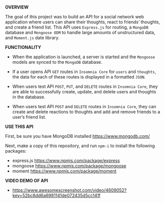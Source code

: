 **OVERVIEW**

The goal of this project was to build an API for a social network web application where users can share their thoughts, react to friends’ thoughts, and create a friend list. This API uses `Express.js` for routing, a `MongoDB` database and `Mongoose ODM` to handle large amounts of unstructured data, and `Moment.js` date library.

**FUNCTIONALITY**

* When the application is launched, a server is started and the `Mongoose` models are synced to the `MongoDB` database.

* If a user opens API `GET` routes in `Insomnia Core` for `users` and `thoughts`, the data for each of these routes is displayed in a formatted `JSON`.

* When users test API `POST`, `PUT`, and `DELETE` routes in `Insomnia Core`, they are able to successfully create, update, and delete users and thoughts in the database.

* When users test API `POST` and `DELETE` routes in `Insomnia Core`, they can create and delete reactions to thoughts and add and remove friends to a user’s friend list.

**USE THIS API**

First, be sure you have MongoDB installed https://www.mongodb.com/

Next, make a copy of this repository, and run `npm-i` to install the following packages: 
* express.js https://www.npmjs.com/package/express
* mongoose https://www.npmjs.com/package/mongoose
* moment https://www.npmjs.com/package/moment

**VIDEO DEMO OF API**
* https://www.awesomescreenshot.com/video/4609052?key=52bc8dd6a6981141de072435d5cc141f







